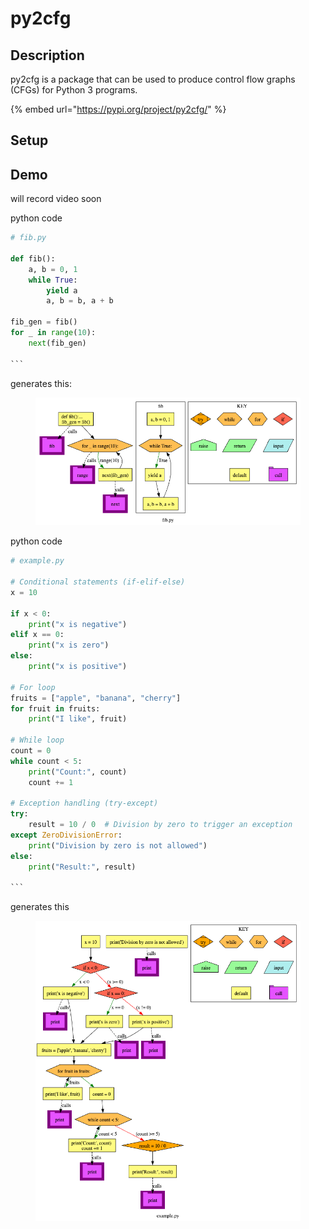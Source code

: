 # py2cfg

## Description

py2cfg is a package that can be used to produce control flow graphs (CFGs) for Python 3 programs.&#x20;



{% embed url="https://pypi.org/project/py2cfg/" %}

## Setup



## Demo

will record video soon



python code

````python
# fib.py

def fib():
    a, b = 0, 1
    while True:
        yield a
        a, b = b, a + b

fib_gen = fib()
for _ in range(10):
    next(fib_gen)

```
````

generates this:

<figure><img src="../../.gitbook/assets/image (1).png" alt=""><figcaption></figcaption></figure>



python code

````python
# example.py

# Conditional statements (if-elif-else)
x = 10

if x < 0:
    print("x is negative")
elif x == 0:
    print("x is zero")
else:
    print("x is positive")

# For loop
fruits = ["apple", "banana", "cherry"]
for fruit in fruits:
    print("I like", fruit)

# While loop
count = 0
while count < 5:
    print("Count:", count)
    count += 1

# Exception handling (try-except)
try:
    result = 10 / 0  # Division by zero to trigger an exception
except ZeroDivisionError:
    print("Division by zero is not allowed")
else:
    print("Result:", result)

```
````



generates this

<figure><img src="../../.gitbook/assets/image.png" alt=""><figcaption></figcaption></figure>
